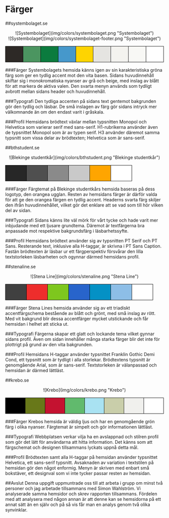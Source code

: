 Färger
======

##systembolaget.se

<center>![Systembolaget](img/colors/systembolaget.png "Systembolaget")</center>
<center>![Systembolaget](img/colors/systembolaget-footer.png "Systembolaget")</center>

<center><table>
<tr>
<td style="width: 50px; height: 50px; background-color: #2D2926; border: 1px solid black;"></td>
<td style="width: 50px; height: 50px; background-color: #4B9560; border: 1px solid black;"></td>
<td style="width: 50px; height: 50px; background-color: #0B7B3E; border: 1px solid black;"></td>
<td style="width: 50px; height: 50px; background-color: #4698CB; border: 1px solid black;"></td>
<td style="width: 50px; height: 50px; background-color: #FED401; border: 1px solid black;"></td>
<td style="width: 50px; height: 50px; background-color: #E5E4E1; border: 1px solid black;"></td>
<td style="width: 50px; height: 50px; background-color: #F4F3EF; border: 1px solid black;"></td>
<td style="width: 50px; height: 50px; background-color: #F8F8F5; border: 1px solid black;"></td>
<td style="width: 50px; height: 50px; background-color: #FFFFFF; border: 1px solid black;"></td>
</tr>
</table></center>

###Färger
Systembolagets hemsida känns igen av sin karakteristiska gröna färg som ger en tydlig accent mot den vita basen.
Sidans huvudinnehåll skiftar sig i monokromatiska nyanser av grå och beige, med inslag av blått för att markera de
aktiva valen. Den svarta menyn används som tydligt avbrott mellan sidans header och huvudinnehåll.

###Typografi
Den tydliga accenten på sidans text gentemot bakgrunden gör den tydlig och läsbar. De små inslagen av färg gör sidans
intryck mer välkomnande än om den endast varit i gråskala.

###Profil
Hemsidans brödtext växlar mellan typsnitten Monopol och Helvetica som varierar serif med sans-serif. H1-rubrikerna använder
även de typsnittet Monopol som är av typen serif. H3 använder däremot samma typsnitt som vissa delar av brödtexten; Helvetica som är sans-serif.

##bthstudent.se

<center>![Blekinge studentkår](img/colors/bthstudent.png "Blekinge studentkår")</center>

<center><table>
<tr>
<td style="width: 50px; height: 50px; background-color: #272727; border: 1px solid black;"></td>
<td style="width: 50px; height: 50px; background-color: #4F4F4F; border: 1px solid black;"></td>
<td style="width: 50px; height: 50px; background-color: #8A8A8A; border: 1px solid black;"></td>
<td style="width: 50px; height: 50px; background-color: #C9C9C9; border: 1px solid black;"></td>
<td style="width: 50px; height: 50px; background-color: #FFA500; border: 1px solid black;"></td>
<td style="width: 50px; height: 50px; background-color: #FFFFFF; border: 1px solid black;"></td>
</tr>
</table></center>

###Färger
Färgtemat på Blekinge studentkårs hemsida baseras på dess logotyp, den orangea ugglan. Resten av hemsidans färger är
därför valda för att ge den orangea färgen en tydlig accent. Headerns svarta färg skiljer den ifrån huvudinnehållet,
vilket gör det enklare att se vad som till hör vilken del av sidan.

###Typografi
Sidans känns lite väl mörk för vårt tycke och hade varit mer inbjudande med ett ljusare grundtema. Däremot är textfärgerna
bra anpassade mot respektive bakgrundsfärg i läsbarhetssyfte.

###Profil
Hemsidans brödtext använder sig av typsnitten PT Serif och PT Sans. Resterande text, inklusive alla H-taggar, är skrivna i
PT Sans Caption. Fastän brödtexten är läsbar ur ett färgperspektiv försvårar den lilla textstorleken läsbarheten och
ogynnar därmed hemsidans profil.

##stenaline.se

<center>![Stena Line](img/colors/stenaline.png "Stena Line")</center>

<center><table>
<tr>
<td style="width: 50px; height: 50px; background-color: #404040; border: 1px solid black;"></td>
<td style="width: 50px; height: 50px; background-color: #EE2D2C; border: 1px solid black;"></td>
<td style="width: 50px; height: 50px; background-color: #7EC71E; border: 1px solid black;"></td>
<td style="width: 50px; height: 50px; background-color: #2864CB; border: 1px solid black;"></td>
<td style="width: 50px; height: 50px; background-color: #0491C5; border: 1px solid black;"></td>
<td style="width: 50px; height: 50px; background-color: #8DBEE7; border: 1px solid black;"></td>
<td style="width: 50px; height: 50px; background-color: #FFFFFF; border: 1px solid black;"></td>
</tr>
</table></center>

###Färger
Stena Lines hemsida använder sig av ett triadiskt accentfärgschema bestående av blått och grönt, med små inslag av rött.
Med vit bakgrund blir dessa accentfärger mycket utstickande och får hemsidan i helhet att sticka ut.

###Typografi
Färgerna skapar ett glatt och lockande tema vilket gynnar sidans profil. Även om sidan innehåller många starka färger
blir det inte för plottrigt på grund av den vita bakgrunden.

###Profil
Hemsidans H-taggar använder typsnittet Franklin Gothic Demi Cond, ett typsnitt som är tydligt i alla storlekar. Brödtextens
typsnitt är genomgående Arial, som är sans-serif. Textstorleken är välanpassad och hemsidan är därmed lättläst.

##krebo.se

<center>![Krebo](img/colors/krebo.png "Krebo")</center>

<center><table>
<tr>
<td style="width: 50px; height: 50px; background-color: #000000; border: 1px solid black;"></td>
<td style="width: 50px; height: 50px; background-color: #687819; border: 1px solid black;"></td>
<td style="width: 50px; height: 50px; background-color: #C41230; border: 1px solid black;"></td>
<td style="width: 50px; height: 50px; background-color: #61BA6D; border: 1px solid black;"></td>
<td style="width: 50px; height: 50px; background-color: #A9E2F2; border: 1px solid black;"></td>
<td style="width: 50px; height: 50px; background-color: #C9CEAA; border: 1px solid black;"></td>
<td style="width: 50px; height: 50px; background-color: #F0F0ED; border: 1px solid black;"></td>
<td style="width: 50px; height: 50px; background-color: #FFFFFF; border: 1px solid black;"></td>
</tr>
</table></center>

###Färger
Krebos hemsida är väldig ljus och har en genomgående grön färg i olika nyanser. Färgtemat är simpelt och gör informationen lättläst.

###Typografi
Webbplatsen verkar vilja ha en avslappnad och stilren profil som gör det lätt för användarna att hitta information. Det känns som att
färgschemat och designen tillsammans lyckats uppnå detta mål.

###Profil
Brödtexten samt alla H-taggar på hemsidan använder typsnittet Helvetica, ett sans-serif typsnitt. Avsaknaden av variation i textstilen
på hemsidan gör den något enformig. Menyn är skriven med enbart små bokstäver, ett designval som vi inte tycker passar resten av hemsidan.

##Avslut
Denna uppgift uppmuntrade oss till att arbeta i grupp om minst två personer och jag arbetade tillsammans med Simon Wahlström.
Vi analyserade samma hemsidor och skrev rapporten tillsammans. Fördelen med att analysera med någon annan är att denne kan se
hemsidorna på ett annat sätt än en själv och på så vis får man en analys genom två olika synvinklar.
